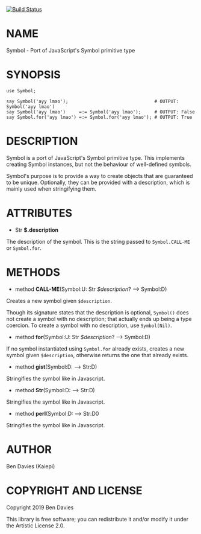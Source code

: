 [![Build Status](https://travis-ci.org/Kaiepi/p6-Symbol.svg?branch=master)](https://travis-ci.org/Kaiepi/p6-Symbol)

NAME
====

Symbol - Port of JavaScript's Symbol primitive type

SYNOPSIS
========

```perl6
use Symbol;

say Symbol('ayy lmao');                                # OUTPUT: Symbol('ayy lmao')
say Symbol('ayy lmao')     =:= Symbol('ayy lmao');     # OUTPUT: False
say Symbol.for('ayy lmao') =:= Symbol.for('ayy lmao'); # OUTPUT: True
```

DESCRIPTION
===========

Symbol is a port of JavaScript's Symbol primitive type. This implements creating Symbol instances, but not the behaviour of well-defined symbols.

Symbol's purpose is to provide a way to create objects that are guaranteed to be unique. Optionally, they can be provided with a description, which is mainly used when stringifying them.

ATTRIBUTES
==========

  * Str **$.description**

The description of the symbol. This is the string passed to `Symbol.CALL-ME` or `Symbol.for`.

METHODS
=======

  * method **CALL-ME**(Symbol:U: Str *$description*? --> Symbol:D)

Creates a new symbol given `$description`.

Though its signature states that the description is optional, `Symbol()` does not create a symbol with no description; that actually ends up being a type coercion. To create a symbol with no description, use `Symbol(Nil)`.

  * method **for**(Symbol:U: Str *$description*? --> Symbol:D)

If no symbol instantiated using `Symbol.for` already exists, creates a new symbol given `$description`, otherwise returns the one that already exists.

  * method **gist**(Symbol:D: --> Str:D)

Stringifies the symbol like in Javascript.

  * method **Str**(Symbol:D: --> Str:D)

Stringifies the symbol like in Javascript.

  * method **perl**(Symbol:D: --> Str:D0

Stringifies the symbol like in Javascript.

AUTHOR
======

Ben Davies (Kaiepi)

COPYRIGHT AND LICENSE
=====================

Copyright 2019 Ben Davies

This library is free software; you can redistribute it and/or modify it under the Artistic License 2.0.

